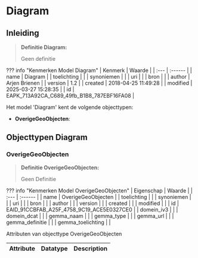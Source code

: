 # Diagram
## Inleiding
> **Definitie Diagram:** 
>
> Geen definitie

??? info "Kenmerken Model Diagram"
    | Kenmerk | Waarde |
    | :--- | :------ |
    | name | Diagram |
    | toelichting |  |
    | synoniemen |  |
    | uri |  |
    | bron |  |
    | author | Arjen Brienen |
    | version | 1.2 |
    | created | 2018-04-25 11:49:28 |
    | modified | 2025-03-27 15:28:35 |
    | id | EAPK_713A92CA_C689_49fb_B1B8_787EBF16FA08 |
    

Het model 'Diagram' kent de volgende objecttypen:

* **OverigeGeoObjecten**: <Geen Definities>


## Objecttypen Diagram


### OverigeGeoObjecten
> **Definitie OverigeGeoObjecten:** 
>
> Geen Definitie

??? info "Kenmerken Model OverigeGeoObjecten"
    | Eigenschap | Waarde |
    | :--- | :------ |
    | name | OverigeGeoObjecten |
    | toelichting |  |
    | synoniemen |  |
    | uri |  |
    | bron |  |
    | author |  |
    | version |  |
    | created |  |
    | modified |  |
    | id | EAID_91CCBFAB_A25F_4758_9C19_ACE5E0327CE0 |
    | domein_iv3 |  |
    | domein_dcat |  |
    | gemma_naam |  |
    | gemma_type |  |
    | gemma_url |  |
    | gemma_definitie |  |
    | gemma_toelichting |  |
    

Attributen van objecttype OverigeGeoObjecten

| Attribute | Datatype | Description |
| :--- | :--- | :--- |






